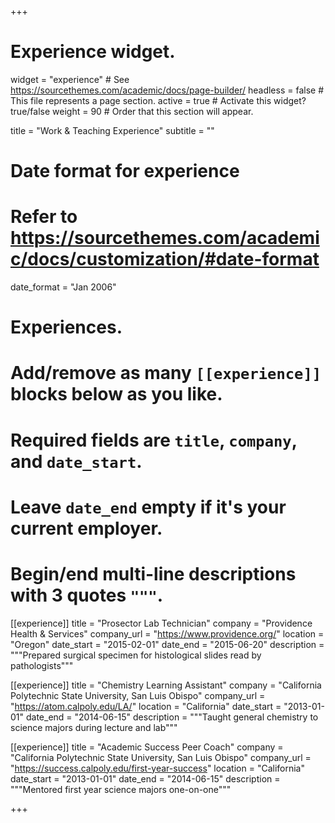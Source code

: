 +++
# Experience widget.
widget = "experience"  # See https://sourcethemes.com/academic/docs/page-builder/
headless = false  # This file represents a page section.
active = true  # Activate this widget? true/false
weight = 90  # Order that this section will appear.

title = "Work & Teaching Experience"
subtitle = ""

# Date format for experience
#   Refer to https://sourcethemes.com/academic/docs/customization/#date-format
date_format = "Jan 2006"

# Experiences.
#   Add/remove as many `[[experience]]` blocks below as you like.
#   Required fields are `title`, `company`, and `date_start`.
#   Leave `date_end` empty if it's your current employer.
#   Begin/end multi-line descriptions with 3 quotes `"""`.
[[experience]]
  title = "Prosector Lab Technician"
  company = "Providence Health & Services"
  company_url = "https://www.providence.org/"
  location = "Oregon"
  date_start = "2015-02-01"
  date_end = "2015-06-20"
  description = """Prepared surgical specimen for histological slides read by pathologists"""

[[experience]]
  title = "Chemistry Learning Assistant"
  company = "California Polytechnic State University, San Luis Obispo"
  company_url = "https://atom.calpoly.edu/LA/"
  location = "California"
  date_start = "2013-01-01"
  date_end = "2014-06-15"
  description = """Taught general chemistry to science majors during lecture and lab"""

[[experience]]
  title = "Academic Success Peer Coach"
  company = "California Polytechnic State University, San Luis Obispo"
  company_url = "https://success.calpoly.edu/first-year-success"
  location = "California"
  date_start = "2013-01-01"
  date_end = "2014-06-15"
  description = """Mentored first year science majors one-on-one"""

+++
